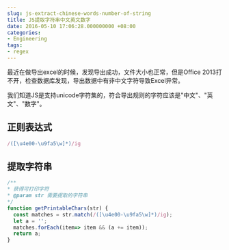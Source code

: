 ```yaml
---
slug: js-extract-chinese-words-number-of-string
title: JS提取字符串中文英文数字
date: 2016-05-10 17:06:28.000000000 +08:00
categories:
- Engineering
tags:
- regex
---
```

最近在做导出excel的时候，发现导出成功，文件大小也正常，但是Office 2013打不开，检查数据库发现，导出数据中有非中文字符导致Excel异常。   

我们知道JS是支持unicode字符集的，符合导出规则的字符应该是"中文"、"英文"、"数字"。

## 正则表达式

```javascript
/([\u4e00-\u9fa5\w]*)/ig
```

## 提取字符串

```javascript
/**
* 获得可打印字符
* @param str 需要提取的字符串
*/
function getPrintableChars(str) {
  const matches = str.match(/([\u4e00-\u9fa5\w]*)/ig);
  let a = '';
  matches.forEach(item=> item && (a += item));
  return a;
}
```
